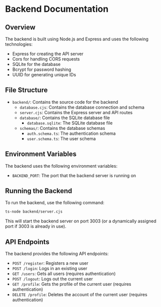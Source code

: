 # Backend Documentation

## Overview

The backend is built using Node.js and Express and uses the following technologies:

- Express for creating the API server
- Cors for handling CORS requests
- SQLite for the database
- Bcrypt for password hashing
- UUID for generating unique IDs

## File Structure

- `backend/`: Contains the source code for the backend
  - `database.cjs`: Contains the database connection and schema
  - `server.cjs`: Contains the Express server and API routes
  - `database/`: Contains the SQLite database file
    - `database.sqlite`: The SQLite database file
  - `schemas/`: Contains the database schemas
    - `auth.schema.ts`: The authentication schema
    - `user.schema.ts`: The user schema

## Environment Variables

The backend uses the following environment variables:

- `BACKEND_PORT`: The port that the backend server is running on

## Running the Backend

To run the backend, use the following command:

```bash
ts-node backend/server.cjs
```

This will start the backend server on port 3003 (or a dynamically assigned port if 3003 is already in use).

## API Endpoints

The backend provides the following API endpoints:

- `POST /register`: Registers a new user
- `POST /login`: Logs in an existing user
- `GET /users`: Gets all users (requires authentication)
- `POST /logout`: Logs out the current user
- `GET /profile`: Gets the profile of the current user (requires authentication)
- `DELETE /profile`: Deletes the account of the current user (requires authentication)
